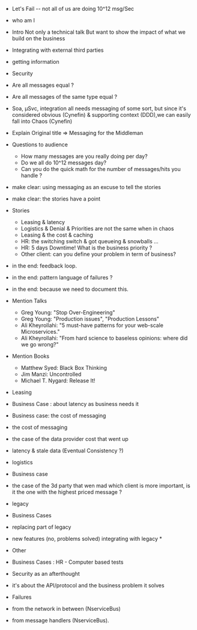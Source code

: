 ﻿* Let's Fail -- not all of us are doing 10^12 msg/Sec
* who am I

* Intro
 Not only a technical talk But want to show the impact of what we build on the business
* Integrating with external third parties
* getting information
* Security

* Are all messages equal ?
* Are all messages of the same type equal ?
* Soa, µSvc, integration all needs messaging of some sort,
but since it's considered obvious (Cynefin) & supporting context (DDD),we can easily fall into Chaos (Cynefin)



* Explain Original title => Messaging for the Middleman

* Questions to audience
  * How many messages are you really doing per day?
  * Do we all do 10^12 messages day?
  * Can you do the quick math for the number of messages/hits you handle ?


* make clear: using messaging as an excuse to tell the stories
* make clear: the stories have a point

* Stories
  * Leasing & latency
  * Logistics & Denial & Priorities are not the same when in chaos
  * Leasing & the cost & caching
  * HR: the switching switch & got queueing & snowballs ...  
  * HR: 5 days Downtime! What is the business priority ?
  * Other client: can you define your problem in term of business?

* in the end: feedback loop.
* in the end: pattern language of failures ?
* in the end: because we need to document this.


* Mention Talks
  * Greg Young: "Stop Over-Engineering"  
  * Greg Young: "Production issues", "Production Lessons"
  * Ali Kheyrollahi: "5 must-have patterns for your web-scale Microservices."  
  * Ali Kheyrollahi: "From hard science to baseless opinions: where did we go wrong?"  


* Mention Books
  * Matthew Syed: Black Box Thinking
  * Jim Manzi: Uncontrolled
  * Michael T. Nygard: Release It!


* Leasing
* Business Case : about latency as business needs it
* Business case: the cost of messaging
* the cost of messaging
* the case of the data provider cost that went up
* latency & stale data (Eventual Consistency ?)


* logistics
* Business case
* the case of the 3d party that wen mad which client is more important, is it the one with the highest priced message ?


* legacy
* Business Cases
* replacing part of legacy
* new features (no, problems solved) integrating with legacy *


* Other
* Business Cases : HR - Computer based tests
* Security as an afterthought
* it's about the API/protocol and the business problem it solves
* Failures
* from the network in between (NserviceBus)
* from message handlers (NserviceBus).
